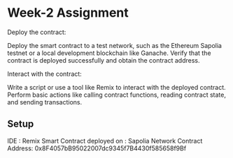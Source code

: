 # Week-2 Assignment

Deploy the contract:

Deploy the smart contract to a test network, such as the Ethereum Sapolia testnet or a local development blockchain like Ganache. Verify that the contract is deployed successfully and obtain the contract address.

Interact with the contract:

Write a script or use a tool like Remix to interact with the deployed contract. Perform basic actions like calling contract functions, reading contract state, and sending transactions.


## Setup
IDE : Remix
Smart Contract deployed on : Sapolia Network
Contract Address: 0x8F4057bB95022007dc9345f7B4430f585658f9Bf
